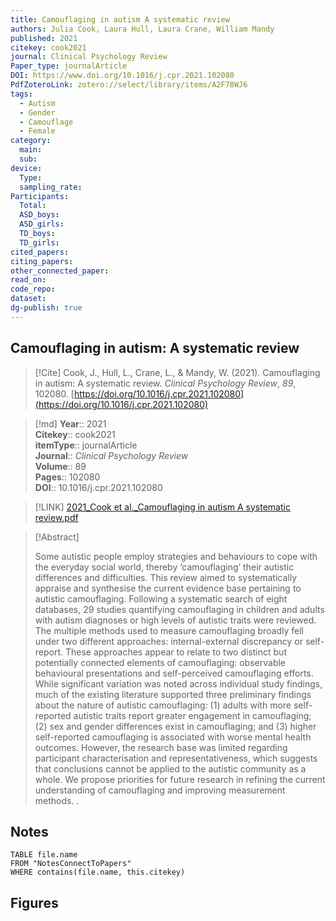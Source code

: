 ```yaml
---
title: Camouflaging in autism A systematic review
authors: Julia Cook, Laura Hull, Laura Crane, William Mandy
published: 2021
citekey: cook2021
journal: Clinical Psychology Review
Paper_type: journalArticle
DOI: https://www.doi.org/10.1016/j.cpr.2021.102080
PdfZoteroLink: zotero://select/library/items/A2F78WJ6
tags:
  - Autism
  - Gender
  - Camouflage
  - Female
category:
  main: 
  sub: 
device:
  Type: 
  sampling_rate: 
Participants:
  Total: 
  ASD_boys: 
  ASD_girls: 
  TD_boys: 
  TD_girls: 
cited_papers: 
citing_papers: 
other_connected_paper: 
read_on: 
code_repo: 
dataset: 
dg-publish: true
---
```


## Camouflaging in autism: A systematic review

> [!Cite]
> Cook, J., Hull, L., Crane, L., & Mandy, W. (2021). Camouflaging in autism: A systematic review. _Clinical Psychology Review_, _89_, 102080. [https://doi.org/10.1016/j.cpr.2021.102080](https://doi.org/10.1016/j.cpr.2021.102080)


>[!md]
> **Year**:: 2021   
> **Citekey**:: cook2021  
> **itemType**:: journalArticle  
> **Journal**:: *Clinical Psychology Review*  
> **Volume**:: 89   
> **Pages**:: 102080  
> **DOI**:: 10.1016/j.cpr.2021.102080    

> [!LINK] 
> [2021_Cook et al._Camouflaging in autism A systematic review.pdf](zotero://select/library/items/595YYKD3)

> [!Abstract]
>
> Some autistic people employ strategies and behaviours to cope with the everyday social world, thereby ‘camouflaging’ their autistic differences and difficulties. This review aimed to systematically appraise and synthesise the current evidence base pertaining to autistic camouflaging. Following a systematic search of eight databases, 29 studies quantifying camouflaging in children and adults with autism diagnoses or high levels of autistic traits were reviewed. The multiple methods used to measure camouflaging broadly fell under two different approaches: internal-external discrepancy or self-report. These approaches appear to relate to two distinct but potentially connected elements of camouflaging: observable behavioural presentations and self-perceived camouflaging efforts. While significant variation was noted across individual study findings, much of the existing literature supported three preliminary findings about the nature of autistic camouflaging: (1) adults with more self-reported autistic traits report greater engagement in camouflaging; (2) sex and gender differences exist in camouflaging; and (3) higher self-reported camouflaging is associated with worse mental health outcomes. However, the research base was limited regarding participant characterisation and representativeness, which suggests that conclusions cannot be applied to the autistic community as a whole. We propose priorities for future research in refining the current understanding of camouflaging and improving measurement methods.
>.
> 


## Notes

```dataview 
TABLE file.name 
FROM "NotesConnectToPapers" 
WHERE contains(file.name, this.citekey)
```


## Figures


